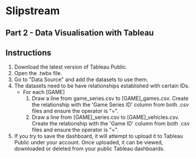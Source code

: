 # Slipstream
## Part 2 - Data Visualisation with Tableau

## Instructions
1. Download the latest version of Tableau Public.
2. Open the .twbx file.
3. Go to "Data Source" and add the datasets to use them. 
4. The datasets need to be have relationships established with certain IDs.
    * For each [GAME]
        1. Draw a line from game_series.csv to [GAME]_games.csv. Create the relationship with the 'Game Series ID' column from both .csv files and ensure the operator is "=".
        2. Draw a line from [GAME]_series.csv to [GAME]_vehicles.csv. Create the relationship with the 'Game ID' column from both .csv files and ensure the operator is "=".
5. If you try to save the dashboard, it will attempt to upload it to Tableau Public under your account. Once uploaded, it can be viewed, downloaded or deleted from your public Tableau dashboards.
